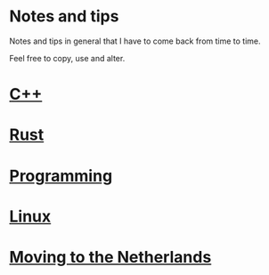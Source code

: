 # Notes and tips
Notes and tips in general that I have to come back from time to time.

Feel free to copy, use and alter.

# [C++](C++/README.md)

# [Rust](Rust/README.md)

# [Programming](programming/README.md)

# [Linux](Linux.md)

# [Moving to the Netherlands](Netherlands.md)
